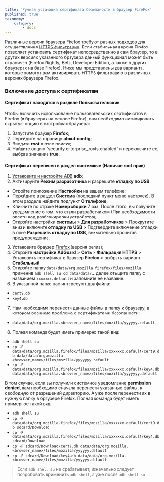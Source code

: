 ```yaml
---
title: 'Ручная установка сертификата безопаности в браузер FireFox'
published: true
taxonomy:
    category:
        - docs
---
```


Различные версии браузера Firefox требуют разных подходов для осуществления [HTTPS фильтрации](https://kb.adguard.com/ru/general/https-filtering). Если стабильная версия Firefox позволяет установить сертификат непосредственно в сам браузер, то в других версиях указанного браузера данный функционал может быть ограничен (Firefox Nightly, Beta, Developer Edition, а также в других браузерах на базе Firefox). Ниже мы представлены два варианта, которые помогут вам активировать HTTPS фильтрацию в различных версиях браузера Firefox.

### Включение доступа к сертификатам

#### Сертификат находится в разделе **Пользовательские**

Чтобы включить использование пользовательских сертификатов в Firefox (и браузерах на основе Firefox), вам необходимо активировать скрытую опцию в настройках браузера:

1. Запустите браузер **Firefox**;
2. Перейдите на страницу **about:config**;
3. Введите **root** в поле поиска;
4. Найдите опцию "security.enterprise_roots.enabled" и переключите ее, выбрав значание **true**.

#### Сертификат перенесен в раздел **системные** (Наличие root прав)

1. [Установите и настройте ADB](https://www.xda-developers.com/install-adb-windows-macos-linux/) **adb**;
2. Активируйте **Режим разработчика** и разрешите **отладку по USB**:
- Отройте приложение **Настройки** на вашем телефоне;
- Перейдите в раздел **Система** (последний пункт меню настроек). В этом разделе найдите подпункт **О телефоне**;
- Кликните по строке **Номер сборки** 7 раз. После этого, вы получите уведомление о том, что стали разработчиком (При необходимости ввести код разблокировки устройства);
- Откройте настройки **системы** > **Для разработчиков** > Прокрутите вниз и включите **отладку по USB** > Подтвердите включение отладки в окне **Разрешить отладку по USB**, внимательно прочитав предупреждение.
3. Установите браузер [Firefox](https://www.mozilla.org/en-US/firefox/releases/) (версия релиз);
4. Откройте **настройки AdGuard** > **Сеть** > **Фильрация HTTPS** > Установить сертификат в браузер **Firefox** > выбрать вариант **Стабильный**
5. Откройте папку `data/data/org.mozilla.firefox/files/mozilla` применив `adb shell su cd data/data/…`, далее отыщите папку с названием `xxxxxxx.default` и запомните её название.
6. В указанной папке нас интересуют два файла:
- `cert9.db`
- `key4.db`
7. Нам необходимо перенести данные файлы в папку к браузеру, в котором возникла проблема с сертификатами безопаности: 
- `data/data/org.mozilla.<browser_name>/files/mozilla/yyyyyy.default`
8. Полная команда будет иметь примерно такой вид:
- `adb shell su`
- `cp -R data/data/org.mozilla.firefox/files/mozilla/xxxxxxx.default/cert9.db data/data/org.mozilla.<browser_name>/files/mozilla/yyyyyyy.default`
- `cp -R data/data/org.mozilla.firefox/files/mozilla/xxxxxxx.default/key4.db data/data/org.mozilla.<browser_name>/files/mozilla/yyyyyyy.default`

В том случае, если вы получили системное уведомление **permission denied**, вам необходимо сначала перенести указанные файлы, в свободную от разрешений директорию. А уже после перенести их в нужную папку в браузере Firefox.
Полная команда будет иметь примерное такой вид:
- `adb shell su`
- `cp -R data/data/org.mozilla.firefox/files/mozilla/xxxxxxx.default/cert9.db sdcard/Download`
- `cp -R data/data/org.mozilla.firefox/files/mozilla/xxxxxxx.default/key4.db sdcard/Download`
- `cp -R sdcard/Download/cert9.db data/data/org.mozilla.<browser_name>/files/mozilla/yyyyyy.default` 
- `cp -R sdcard/Download/key4.db data/data/org.mozilla.<browser_name>/files/mozilla/yyyyyy.default`
> Если `adb shell su` не срабатывает, изначально следует попробовать применить `adb shell`, а уже после `adb shell su`


